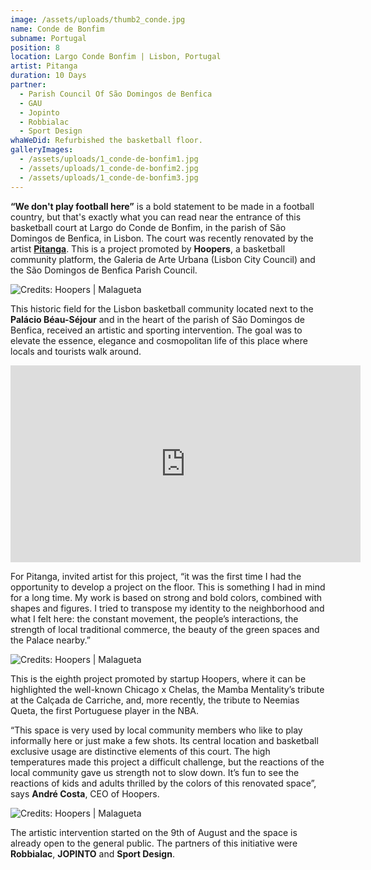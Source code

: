 ```yaml
---
image: /assets/uploads/thumb2_conde.jpg
name: Conde de Bonfim
subname: Portugal
position: 8
location: Largo Conde Bonfim | Lisbon, Portugal
artist: Pitanga
duration: 10 Days
partner:
  - Parish Council Of São Domingos de Benfica
  - GAU
  - Jopinto
  - Robbialac
  - Sport Design
whaWeDid: Refurbished the basketball floor.
galleryImages:
  - /assets/uploads/1_conde-de-bonfim1.jpg
  - /assets/uploads/1_conde-de-bonfim2.jpg
  - /assets/uploads/1_conde-de-bonfim3.jpg
---
```

**“We don't play football here”** is a bold statement to be made in a football country, but that's exactly what you can read near the entrance of this basketball court at Largo do Conde de Bonfim, in the parish of São Domingos de Benfica, in Lisbon. The court was recently renovated by the artist <b>[Pitanga](https://www.instagram.com/vaidarpitanga/)</b>. This is a project promoted by <b>Hoopers</b>, a basketball community platform, the Galeria de Arte Urbana (Lisbon City Council) and the São Domingos de Benfica Parish Council.

![Credits: Hoopers | Malagueta](/assets/uploads/1_benfica_makingof.jpg "Credits: Hoopers | Malagueta")

This historic field for the Lisbon basketball community located next to the <b>Palácio Béau-Séjour</b> and in the heart of the parish of São Domingos de Benfica, received an artistic and sporting intervention. The goal was to elevate the essence, elegance and cosmopolitan life of this place where locals and tourists walk around.


<iframe width="560" height="315" src="https://www.youtube.com/embed/mo9q7Bp8Ntk" title="YouTube video player" frameborder="0" allow="accelerometer; autoplay; clipboard-write; encrypted-media; gyroscope; picture-in-picture" allowfullscreen></iframe>

For Pitanga, invited artist for this project, “it was the first time I had the opportunity to develop a project on the floor. This is something I had in mind for a long time. My work is based on strong and bold colors, combined with shapes and figures. I tried to transpose my identity to the neighborhood and what I felt here: the constant movement, the people’s interactions, the strength of local traditional commerce, the beauty of the green spaces and the Palace nearby.”

![Credits: Hoopers | Malagueta](/assets/uploads/2_benfica_makingof.jpg "Credits: Hoopers | Malagueta")

This is the eighth project promoted by startup Hoopers, where it can be highlighted the well-known Chicago x Chelas, the Mamba Mentality’s tribute at the Calçada de Carriche, and, more recently, the tribute to Neemias Queta, the first Portuguese player in the NBA.


“This space is very used by local community members who like to play informally here or just make a few shots. Its central location and basketball exclusive usage are distinctive elements of this court. The high temperatures made this project a difficult challenge, but the reactions of the local community gave us strength not to slow down. It’s fun to see the reactions of kids and adults thrilled by the colors of this renovated space”, says <b>André Costa</b>, CEO of Hoopers.

![Credits: Hoopers | Malagueta](/assets/uploads/3_benfica_makingof.jpg "Credits: Hoopers | Malagueta")

The artistic intervention started on the 9th of August and the space is already open to the general public. The partners of this initiative were <b>Robbialac</b>, <b>JOPINTO</b> and <b>Sport Design</b>.